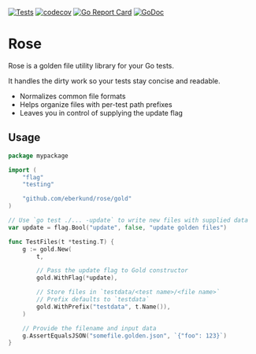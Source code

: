 [![Tests](https://github.com/eberkund/rose/actions/workflows/tests.yml/badge.svg)](https://github.com/eberkund/rose/actions/workflows/tests.yml)
[![codecov](https://codecov.io/gh/eberkund/rose/branch/master/graph/badge.svg?token=lCcKXaBzlD)](https://codecov.io/gh/eberkund/rose)
[![Go Report Card](https://goreportcard.com/badge/github.com/eberkund/rose)](https://goreportcard.com/report/github.com/eberkund/rose)
[![GoDoc](https://godoc.org/github.com/eberkund/rose?status.svg)](https://godoc.org/github.com/eberkund/rose)

# Rose

Rose is a golden file utility library for your Go tests.

It handles the dirty work so your tests stay concise and readable.

- Normalizes common file formats
- Helps organize files with per-test path prefixes
- Leaves you in control of supplying the update flag

## Usage

```go
package mypackage

import (
	"flag"
	"testing"

	"github.com/eberkund/rose/gold"
)

// Use `go test ./... -update` to write new files with supplied data
var update = flag.Bool("update", false, "update golden files")

func TestFiles(t *testing.T) {
    g := gold.New(
        t,

        // Pass the update flag to Gold constructor
        gold.WithFlag(*update),

        // Store files in `testdata/<test name>/<file name>`
        // Prefix defaults to `testdata`
        gold.WithPrefix("testdata", t.Name()),
    )

    // Provide the filename and input data
    g.AssertEqualsJSON("somefile.golden.json", `{"foo": 123}`)
}
```
